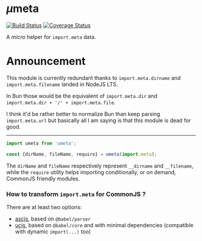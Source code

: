 # <em>µ</em>meta

[![Build Status](https://travis-ci.com/WebReflection/umeta.svg?branch=master)](https://travis-ci.com/WebReflection/umeta) [![Coverage Status](https://coveralls.io/repos/github/WebReflection/umeta/badge.svg?branch=master)](https://coveralls.io/github/WebReflection/umeta?branch=master)

A _micro_ helper for `import.meta` data.

# Announcement

This module is currently redundant thanks to `import.meta.dirname` and `import.meta.filename` landed in NodeJS LTS.

In Bun those would be the equivalent of `import.meta.dir` and `import.meta.dir + '/' + import.meta.file`.

I think it'd be rather better to normalize Bun than keep parsing `import.meta.url` but basically all I am saying is that this module is dead for good.

- - -

```js
import umeta from 'umeta';

const {dirName, fileName, require} = umeta(import.meta);
```

The `dirName` and `fileName` respectively represent `__dirname` and `__filename`, while the `require` utility helps importing conditionally, or on demand, CommonJS friendly modules.

### How to transform `import.meta` for CommonJS ?

There are at least two options:

  * [ascjs](https://github.com/WebReflection/ascjs/#readme), based on `@babel/parser`
  * [ucjs](https://github.com/WebReflection/ucjs/#readme), based on `@babel/core` and with minimal dependencies (compatible with dynamic `import(...)` too)
